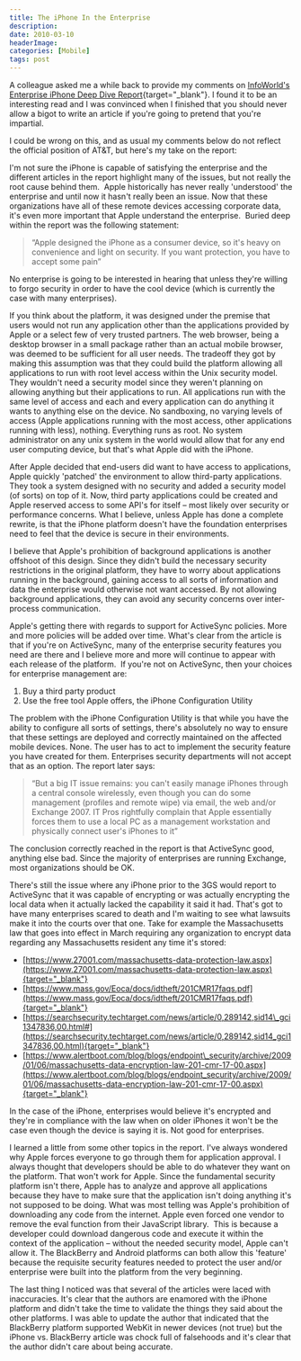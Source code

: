 ```yaml
---
title: The iPhone In the Enterprise
description: 
date: 2010-03-10
headerImage: 
categories: [Mobile]
tags: post
---
```


A colleague asked me a while back to provide my comments on [InfoWorld's Enterprise iPhone Deep Dive Report](https://www.infoworld.com/iphone-deep-dive){target="_blank"}. I found it to be an interesting read and I was convinced when I finished that you should never allow a bigot to write an article if you're going to pretend that you're impartial.  
  
I could be wrong on this, and as usual my comments below do not reflect the official position of AT&T, but here's my take on the report:  
  
I'm not sure the iPhone is capable of satisfying the enterprise and the different articles in the report highlight many of the issues, but not really the root cause behind them.  Apple historically has never really 'understood' the enterprise and until now it hasn't really been an issue. Now that these organizations have all of these remote devices accessing corporate data, it's even more important that Apple understand the enterprise.  Buried deep within the report was the following statement:  
  

> “Apple designed the iPhone as a consumer device, so it's heavy on convenience and light on security. If you want protection, you have to accept some pain”  

  
No enterprise is going to be interested in hearing that unless they're willing to forgo security in order to have the cool device (which is currently the case with many enterprises).  
  
If you think about the platform, it was designed under the premise that users would not run any application other than the applications provided by Apple or a select few of very trusted partners. The web browser, being a desktop browser in a small package rather than an actual mobile browser, was deemed to be sufficient for all user needs. The tradeoff they got by making this assumption was that they could build the platform allowing all applications to run with root level access within the Unix security model. They wouldn't need a security model since they weren't planning on allowing anything but their applications to run. All applications run with the same level of access and each and every application can do anything it wants to anything else on the device. No sandboxing, no varying levels of access (Apple applications running with the most access, other applications running with less), nothing. Everything runs as root. No system administrator on any unix system in the world would allow that for any end user computing device, but that's what Apple did with the iPhone.  
  
After Apple decided that end-users did want to have access to applications, Apple quickly 'patched' the environment to allow third-party applications. They took a system designed with no security and added a security model (of sorts) on top of it. Now, third party applications could be created and Apple reserved access to some API's for itself – most likely over security or performance concerns. What I believe, unless Apple has done a complete rewrite, is that the iPhone platform doesn't have the foundation enterprises need to feel that the device is secure in their environments.  
  
I believe that Apple's prohibition of background applications is another offshoot of this design. Since they didn't build the necessary security restrictions in the original platform, they have to worry about applications running in the background, gaining access to all sorts of information and data the enterprise would otherwise not want accessed. By not allowing background applications, they can avoid any security concerns over inter-process communication.  
  
Apple's getting there with regards to support for ActiveSync policies. More and more policies will be added over time. What's clear from the article is that if you're on ActiveSync, many of the enterprise security features you need are there and I believe more and more will continue to appear with each release of the platform.  If you're not on ActiveSync, then your choices for enterprise management are:

1. Buy a third party product  
2. Use the free tool Apple offers, the iPhone Configuration Utility

The problem with the iPhone Configuration Utility is that while you have the ability to configure all sorts of settings, there's absolutely no way to ensure that these settings are deployed and correctly maintained on the affected mobile devices. None. The user has to act to implement the security feature you have created for them. Enterprises security departments will not accept that as an option. The report later says:

> “But a big IT issue remains: you can't easily manage iPhones through a central console wirelessly, even though you can do some management (profiles and remote wipe) via email, the web and/or Exchange 2007. IT Pros rightfully complain that Apple essentially forces them to use a local PC as a management workstation and physically connect user's iPhones to it”  
  
The conclusion correctly reached in the report is that ActiveSync good, anything else bad. Since the majority of enterprises are running Exchange, most organizations should be OK.    
  
There's still the issue where any iPhone prior to the 3GS would report to ActiveSync that it was capable of encrypting or was actually encrypting the local data when it actually lacked the capability it said it had. That's got to have many enterprises scared to death and I'm waiting to see what lawsuits make it into the courts over that one. Take for example the Massachusetts law that goes into effect in March requiring any organization to encrypt data regarding any Massachusetts resident any time it's stored:  
  
* [https://www.27001.com/massachusetts-data-protection-law.aspx](https://www.27001.com/massachusetts-data-protection-law.aspx){target="_blank"}
* [https://www.mass.gov/Eoca/docs/idtheft/201CMR17faqs.pdf](https://www.mass.gov/Eoca/docs/idtheft/201CMR17faqs.pdf){target="_blank"}
* [https://searchsecurity.techtarget.com/news/article/0,289142,sid14\_gci1347836,00.html#](https://searchsecurity.techtarget.com/news/article/0,289142,sid14_gci1347836,00.html){target="_blank"}
* [https://www.alertboot.com/blog/blogs/endpoint\_security/archive/2009/01/06/massachusetts-data-encryption-law-201-cmr-17-00.aspx](https://www.alertboot.com/blog/blogs/endpoint_security/archive/2009/01/06/massachusetts-data-encryption-law-201-cmr-17-00.aspx){target="_blank"}
  
In the case of the iPhone, enterprises would believe it's encrypted and they're in compliance with the law when on older iPhones it won't be the case even though the device is saying it is. Not good for enterprises.  
  
I learned a little from some other topics in the report. I've always wondered why Apple forces everyone to go through them for application approval. I always thought that developers should be able to do whatever they want on the platform. That won't work for Apple. Since the fundamental security platform isn't there, Apple has to analyze and approve all applications because they have to make sure that the application isn't doing anything it's not supposed to be doing. What was most telling was Apple's prohibition of downloading any code from the internet. Apple even forced one vendor to remove the eval function from their JavaScript library.  This is because a developer could download dangerous code and execute it within the context of the application – without the needed security model, Apple can't allow it. The BlackBerry and Android platforms can both allow this 'feature' because the requisite security features needed to protect the user and/or enterprise were built into the platform from the very beginning.  
  
The last thing I noticed was that several of the articles were laced with inaccuracies. It's clear that the authors are enamored with the iPhone platform and didn't take the time to validate the things they said about the other platforms. I was able to update the author that indicated that the BlackBerry platform supported WebKit in newer devices (not true) but the iPhone vs. BlackBerry article was chock full of falsehoods and it's clear that the author didn't care about being accurate.